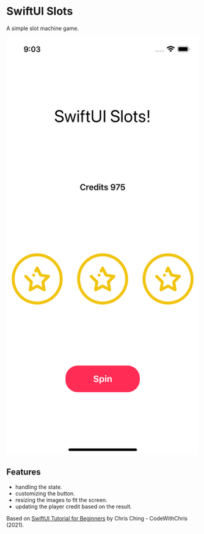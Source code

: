 # SwiftUI Slots

A simple slot machine game.

<p align="center">
    <img src="screenshot.png" style="width:528px;max-width:100%;">
</p>

## Features

- handling the state.
- customizing the button.
- resizing the images to fit the screen.
- updating the player credit based on the result.

Based on [SwiftUI Tutorial for Beginners](https://www.youtube.com/watch?v=F2ojC6TNwws) by Chris Ching - CodeWithChris (2021).
